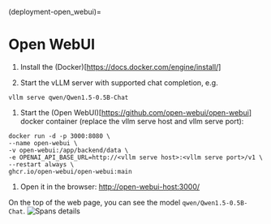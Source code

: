 (deployment-open_webui)=

# Open WebUI

1. Install the (Docker)[https://docs.docker.com/engine/install/]

2. Start the vLLM server with supported chat completion, e.g.

```console
vllm serve qwen/Qwen1.5-0.5B-Chat
```

1. Start the (Open WebUI)[https://github.com/open-webui/open-webui] docker container (replace the vllm serve host and vllm serve port):

```console
docker run -d -p 3000:8080 \
--name open-webui \
-v open-webui:/app/backend/data \
-e OPENAI_API_BASE_URL=http://<vllm serve host>:<vllm serve port>/v1 \
--restart always \
ghcr.io/open-webui/open-webui:main
```

1. Open it in the browser: <http://open-webui-host:3000/>

On the top of the web page, you can see the model `qwen/Qwen1.5-0.5B-Chat`.
![Spans details](https://imgur.com/a/pm1VRqG)
